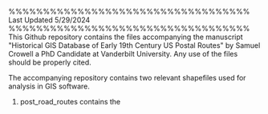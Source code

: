 %%%%%%%%%%%%%%%%%%%%%%%%%%%%%%%%%%%
Last Updated 5/29/2024
%%%%%%%%%%%%%%%%%%%%%%%%%%%%%%%%%%%
This Github repository contains the files accompanying the manuscript "Historical GIS Database of Early 19th Century US Postal Routes" by Samuel Crowell
a PhD Candidate at Vanderbilt University. Any use of the files should be properly cited.

The accompanying repository contains two relevant shapefiles used for analysis in GIS software.

1) post_road_routes contains the 
